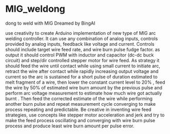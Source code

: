 # MIG_weldong
dong to weld with MIG
Dreamed by BingAI

use creativity to create Arduino implementation of new type of MIG arc welding controller. It can use any combination of analog inputs, controls provided by analog inputs, feedback like voltage and current. Controls should include target wire feed rate, and wire burn pulse fudge factor. as output it should control PWM with inductor and capacitor (dc-dc buck circuit) and step/dir controlled stepper motor for wire feed. As strategy it should feed the wire until contact while using small current to initiate arc, retract the wire after contact while rapidly increasing output voltage and current so the arc is sustained for a short pulse of duration estimated to melt fragment of a wire, then lower the constant current level to 20% , feed the wire by 50% of estimated wire burn amount by the previous pulse and perform arc voltage measurement to estimate how much wire got actually burnt . Then feed the corrected estimate of the wire while performing another burn pulse and repeat measurement cycle converging to make process repeating and predictable. Be creative in inventing wire feed strategies, use concepts like stepper motor acceleration and jerk and try to make the feed process oscillating and converging with wire burn pulse process and produce least wire burn amount per pulse error.
